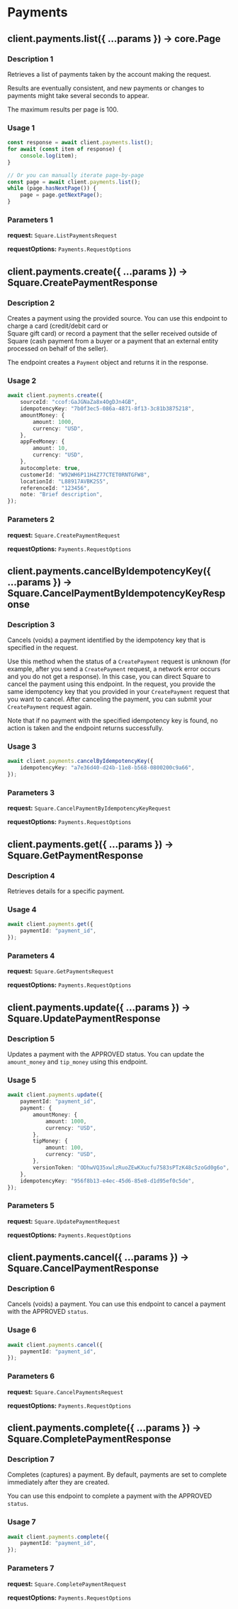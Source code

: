 # Payments

## client.payments.list({ ...params }) -> core.Page

### Description 1

Retrieves a list of payments taken by the account making the request.

Results are eventually consistent, and new payments or changes to payments might take several
seconds to appear.

The maximum results per page is 100.

### Usage 1

```typescript
const response = await client.payments.list();
for await (const item of response) {
    console.log(item);
}

// Or you can manually iterate page-by-page
const page = await client.payments.list();
while (page.hasNextPage()) {
    page = page.getNextPage();
}
```

### Parameters 1

**request:** `Square.ListPaymentsRequest`

**requestOptions:** `Payments.RequestOptions`

## client.payments.create({ ...params }) -> Square.CreatePaymentResponse

### Description 2

Creates a payment using the provided source. You can use this endpoint
to charge a card (credit/debit card or  
Square gift card) or record a payment that the seller received outside of Square
(cash payment from a buyer or a payment that an external entity
processed on behalf of the seller).

The endpoint creates a
`Payment` object and returns it in the response.

### Usage 2

```typescript
await client.payments.create({
    sourceId: "ccof:GaJGNaZa8x4OgDJn4GB",
    idempotencyKey: "7b0f3ec5-086a-4871-8f13-3c81b3875218",
    amountMoney: {
        amount: 1000,
        currency: "USD",
    },
    appFeeMoney: {
        amount: 10,
        currency: "USD",
    },
    autocomplete: true,
    customerId: "W92WH6P11H4Z77CTET0RNTGFW8",
    locationId: "L88917AVBK2S5",
    referenceId: "123456",
    note: "Brief description",
});
```

### Parameters 2

**request:** `Square.CreatePaymentRequest`

**requestOptions:** `Payments.RequestOptions`

## client.payments.cancelByIdempotencyKey({ ...params }) -> Square.CancelPaymentByIdempotencyKeyResponse

### Description 3

Cancels (voids) a payment identified by the idempotency key that is specified in the
request.

Use this method when the status of a `CreatePayment` request is unknown (for example, after you send a
`CreatePayment` request, a network error occurs and you do not get a response). In this case, you can
direct Square to cancel the payment using this endpoint. In the request, you provide the same
idempotency key that you provided in your `CreatePayment` request that you want to cancel. After
canceling the payment, you can submit your `CreatePayment` request again.

Note that if no payment with the specified idempotency key is found, no action is taken and the endpoint
returns successfully.

### Usage 3

```typescript
await client.payments.cancelByIdempotencyKey({
    idempotencyKey: "a7e36d40-d24b-11e8-b568-0800200c9a66",
});
```

### Parameters 3

**request:** `Square.CancelPaymentByIdempotencyKeyRequest`

**requestOptions:** `Payments.RequestOptions`

## client.payments.get({ ...params }) -> Square.GetPaymentResponse

### Description 4

Retrieves details for a specific payment.

### Usage 4

```typescript
await client.payments.get({
    paymentId: "payment_id",
});
```

### Parameters 4

**request:** `Square.GetPaymentsRequest`

**requestOptions:** `Payments.RequestOptions`

## client.payments.update({ ...params }) -> Square.UpdatePaymentResponse

### Description 5

Updates a payment with the APPROVED status.
You can update the `amount_money` and `tip_money` using this endpoint.

### Usage 5

```typescript
await client.payments.update({
    paymentId: "payment_id",
    payment: {
        amountMoney: {
            amount: 1000,
            currency: "USD",
        },
        tipMoney: {
            amount: 100,
            currency: "USD",
        },
        versionToken: "ODhwVQ35xwlzRuoZEwKXucfu7583sPTzK48c5zoGd0g6o",
    },
    idempotencyKey: "956f8b13-e4ec-45d6-85e8-d1d95ef0c5de",
});
```

### Parameters 5

**request:** `Square.UpdatePaymentRequest`

**requestOptions:** `Payments.RequestOptions`

## client.payments.cancel({ ...params }) -> Square.CancelPaymentResponse

### Description 6

Cancels (voids) a payment. You can use this endpoint to cancel a payment with
the APPROVED `status`.

### Usage 6

```typescript
await client.payments.cancel({
    paymentId: "payment_id",
});
```

### Parameters 6

**request:** `Square.CancelPaymentsRequest`

**requestOptions:** `Payments.RequestOptions`

## client.payments.complete({ ...params }) -> Square.CompletePaymentResponse

### Description 7

Completes (captures) a payment.
By default, payments are set to complete immediately after they are created.

You can use this endpoint to complete a payment with the APPROVED `status`.

### Usage 7

```typescript
await client.payments.complete({
    paymentId: "payment_id",
});
```

### Parameters 7

**request:** `Square.CompletePaymentRequest`

**requestOptions:** `Payments.RequestOptions`
